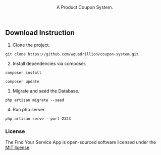 
<p align="center">A Product Coupon System.</p>

<p>&nbsp;</p>

## Download Instruction

1. Clone the project.

```
git clone https://github.com/wquadrillion/coupon-system.git
```

2. Install dependencies via composer.

```
composer install 

composer update
```

3. Migrate and seed the Database.

```
php artisan migrate --seed
```

4. Run php server.

```
php artisan serve --port 2323
```

### License

The  Find Your Service App is open-sourced software licensed under the [MIT license](http://opensource.org/licenses/MIT)
